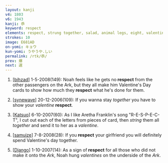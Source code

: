 ```yaml
---
layout: kanji
v4: 1803
v6: 1943
kanji: 恭
keyword: respect
elements: respect, strung together, salad, animal legs, eight, valentine
strokes: 10
image: E681AD
on-yomi: キョウ
kun-yomi: うやうや.しい
permalink: /rtk/恭/
prev: 爆
next: 選
---
```


1) [<a href="http://kanji.koohii.com/profile/bihzad">bihzad</a>] 1-5-2008(149): Noah feels like he gets no<strong> respect</strong> from the other passengers on the Ark, but they all make him Valentine&#039;s Day cards to show how much they<strong> respect</strong> what he&#039;s done for them.

2) [<a href="http://kanji.koohii.com/profile/synewave">synewave</a>] 20-12-2006(109): If you wanna stay <em>together</em> you have to show your <em>valentine</em><strong> respect</strong>.

3) [<a href="http://kanji.koohii.com/profile/Katsuo">Katsuo</a>] 6-10-2007(60): As I like Aretha Franklin&#039;s song &quot;R-E-S-P-E-C-T&quot;, I cut out each of the letters from pieces of card, then <em>string</em> them all <em>together</em> and send it to her as a <em>valentine</em>.

4) [<a href="http://kanji.koohii.com/profile/samuize">samuize</a>] 7-8-2008(28): If you<strong> respect</strong> your girlfriend you will definitely spend Valentine&#039;s day together.

5) [<a href="http://kanji.koohii.com/profile/Django">Django</a>] 1-10-2007(14): As a sign of<strong> respect</strong> for all those who did not make it onto the <em>Ark</em>, Noah hung <em>valentines</em> on the underside of the <em>Ark</em>.

